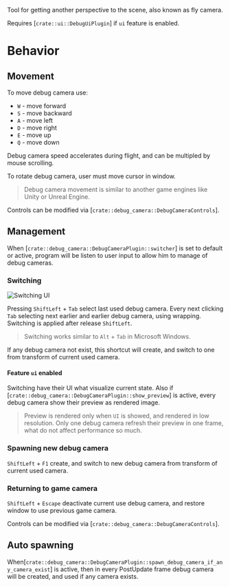 Tool for getting another perspective to the scene, also known as fly camera.

Requires [`crate::ui::DebugUiPlugin`] if `ui` feature is enabled.

# Behavior
## Movement
To move debug camera use:
- `W` - move forward
- `S` - move backward
- `A` - move left
- `D` - move right
- `E` - move up
- `Q` - move down

Debug camera speed accelerates during flight, and can be multipled by mouse scrolling.

To rotate debug camera, user must move cursor in window.

> Debug camera movement is similar to another game engines like Unity or Unreal Engine.

Controls can be modified via [`crate::debug_camera::DebugCameraControls`].

## Management
When [`crate::debug_camera::DebugCameraPlugin::switcher`] is set to default or active, program will be listen to user input to allow him to manage of debug cameras.

### Switching
![Switching UI](https://raw.githubusercontent.com/Vixenka/bevy_dev/master/images/debug_camera/switching.webp)

Pressing `ShiftLeft` + `Tab` select last used debug camera. Every next clicking `Tab` selecting next earlier and earlier debug camera, using wrapping. Switching is applied after release `ShiftLeft`.

> Switching works similar to `Alt` + `Tab` in Microsoft Windows.

If any debug camera not exist, this shortcut will create, and switch to one from transform of current used camera.

#### Feature `ui` enabled
Switching have their UI what visualize current state. Also if [`crate::debug_camera::DebugCameraPlugin::show_preview`] is active, every debug camera show their preview as rendered image.

> Preview is rendered only when `UI` is showed, and rendered in low resolution. Only one debug camera refresh their preview in one frame, what do not affect performance so much.

### Spawning new debug camera
`ShiftLeft` + `F1` create, and switch to new debug camera from transform of current used camera.

### Returning to game camera
`ShiftLeft` + `Escape` deactivate current use debug camera, and restore window to use previous game camera.

Controls can be modified via [`crate::debug_camera::DebugCameraControls`].

## Auto spawning
When[`crate::debug_camera::DebugCameraPlugin::spawn_debug_camera_if_any_camera_exist`] is active, then in every PostUpdate frame debug camera will be created, and used if any camera exists.
